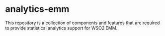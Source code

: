 # analytics-emm

This repository is a collection of components and features that are required to provide statistical analytics support for WSO2 EMM.
